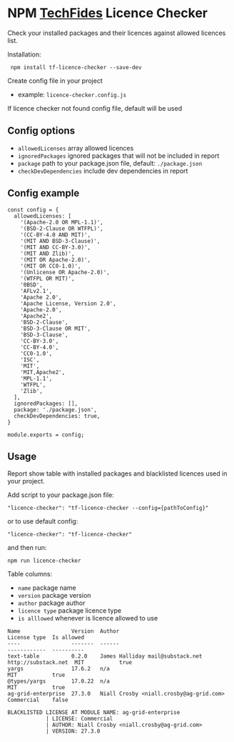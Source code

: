 NPM [TechFides](https://team.techfides.cz/) Licence Checker
===================

Check your installed packages and their licences against allowed licences list.

Installation:
```
 npm install tf-licence-checker --save-dev
```

Create config file in your project
  * example: `licence-checker.config.js`

If licence checker not found config file, default will be used

Config options
--------------
* `allowedLicenses` array allowed licences 
* `ignoredPackages` ignored packages that will not be included in report
* `package` path to your package.json file, default: `./package.json`
* `checkDevDependencies` include dev dependencies in report

Config example
--------------
```
const config = {
  allowedLicenses: [
    '(Apache-2.0 OR MPL-1.1)',
    '(BSD-2-Clause OR WTFPL)',
    '(CC-BY-4.0 AND MIT)',
    '(MIT AND BSD-3-Clause)',
    '(MIT AND CC-BY-3.0)',
    '(MIT AND Zlib)',
    '(MIT OR Apache-2.0)',
    '(MIT OR CC0-1.0)',
    '(Unlicense OR Apache-2.0)',
    '(WTFPL OR MIT)',
    '0BSD',
    'AFLv2.1',
    'Apache 2.0',
    'Apache License, Version 2.0',
    'Apache-2.0',
    'Apache2',
    'BSD-2-Clause',
    'BSD-3-Clause OR MIT',
    'BSD-3-Clause',
    'CC-BY-3.0',
    'CC-BY-4.0',
    'CC0-1.0',
    'ISC',
    'MIT',
    'MIT,Apache2',
    'MPL-1.1',
    'WTFPL',
    'Zlib',
  ],
  ignoredPackages: [],
  package: './package.json',
  checkDevDependencies: true,
}

module.exports = config;
```

Usage
-----

Report show table with installed packages and blacklisted licences used in your project.

Add script to your package.json file:
```
"licence-checker": "tf-licence-checker --config={pathToConfig}"
```

or to use default config:
```
"licence-checker": "tf-licence-checker"
```

and then run:
```
npm run licence-checker
```

Table columns:
* `name` package name
* `version` package version
* `author` package author
* `licence type` package licence type
* `is alllowed` whenever is licence allowed to use

```
Name                Version  Author                                                License type  Is allowed
----                -------  ------                                                ------------  ----------
text-table          0.2.0    James Halliday mail@substack.net http://substack.net  MIT           true
yargs               17.6.2   n/a                                                   MIT           true
@types/yargs        17.0.22  n/a                                                   MIT           true
ag-grid-enterprise  27.3.0   Niall Crosby <niall.crosby@ag-grid.com>               Commercial    false    

BLACKLISTED LICENSE AT MODULE NAME: ag-grid-enterprise
            | LICENSE: Commercial
            | AUTHOR: Niall Crosby <niall.crosby@ag-grid.com>
            | VERSION: 27.3.0
```
